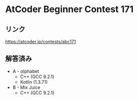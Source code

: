 # AtCoder Beginner Contest 171
## リンク
https://atcoder.jp/contests/abc171

## 解答済み
- A - αlphabet
	- C++ (GCC 9.2.1)
	- Kotlin (1.3.71)
- B - Mix Juice
	- C++ (GCC 9.2.1)